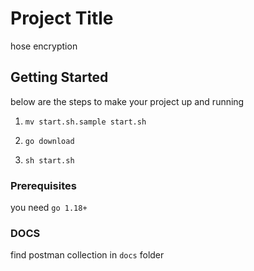 # Project Title

hose encryption

## Getting Started

below are the steps to make your project up and running

1. `mv start.sh.sample start.sh`

2. `go download`

3. `sh start.sh`

### Prerequisites

you need `go 1.18+`

### DOCS

find postman collection in `docs` folder
